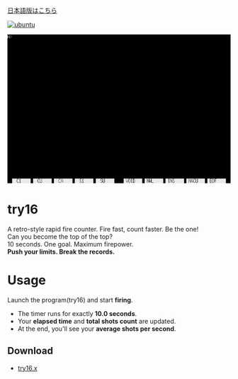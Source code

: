 ﻿[日本語版はこちら](./README.ja.md)

[![ubuntu](https://github.com/renatus-novus-x/try16/workflows/ubuntu/badge.svg)](https://github.com/renatus-novus-x/try16/actions?query=workflow%3Aubuntu)

<img src="https://raw.githubusercontent.com/renatus-novus-x/try16/main/images/tether.gif" title="tether" />

# try16
A retro-style rapid fire counter. Fire fast, count faster. Be the one!  
Can you become the top of the top?  
10 seconds. One goal. Maximum firepower.  
**Push your limits. Break the records.**

# Usage
Launch the program(try16) and start **firing**.
- The timer runs for exactly **10.0 seconds**.  
- Your **elapsed time** and **total shots count** are updated.  
- At the end, you'll see your **average shots per second**.

## Download
- [try16.x](https://raw.githubusercontent.com/renatus-novus-x/try16/main/bin/try16.x)

